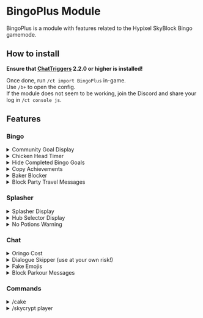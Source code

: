 # BingoPlus Module

BingoPlus is a module with features related to the Hypixel SkyBlock Bingo gamemode.

## How to install
**Ensure that [ChatTriggers](https://www.chattriggers.com/) 2.2.0 or higher is installed!**

Once done, run `/ct import BingoPlus` in-game.  
Use `/b+` to open the config.  
If the module does not seem to be working, join the Discord and share your log in `/ct console js`.

## Features
### Bingo
<details>
    <summary>Community Goal Display</summary>
    Displays community goal data when on the Bingo Card menu.
</details>
<details>
    <summary>Chicken Head Timer</summary>
    Displays a timer for the Chicken Head cooldown.
</details>
<details>
    <summary>Hide Completed Bingo Goals</summary>
    Stops rendering completed Bingo goals
</details>
<details>
    <summary>Copy Achievements</summary>
    Automatically copies some Bingo achievements to clipboard.
</details>
<details>
    <summary>Baker Blocker</summary>
    Prevents you from running /openbaker while on a Bingo profile.
</details>
<details>
    <summary>Block Party Travel Messages</summary>
    Block party travel notifications while on a Bingo profile.
</details>

### Splasher
<details>
    <summary>Splasher Display</summary>
    Show a display with important information while in a splashing area.
</details>
<details>
    <summary>Hub Selector Display</summary>
    Show a display with the lowest player hubs while in the Hub Selector.
</details>
<details>
    <summary>No Potions Warning</summary>
    Warns you if you enter the Pet Care in a mega hub without any splash potions.
</details>

### Chat
<details>
    <summary>Oringo Cost</summary>
    Convert Oringo's Abiphone message to include the rarity and cost of each pet.
</details>
<details>
    <summary>Dialogue Skipper (use at your own risk!)</summary>
    Automatically skip the dialogue of certain NPCs.
</details>
<details>
    <summary>Fake Emojis</summary>
    Sends [MVP++] / [YOUTUBE], Rank Gifting and other custom emojis without having the requirements.
</details>
<details>
    <summary>Block Parkour Messages</summary>
    Blocks the spammy parkour messages when AFKing on them.
</details>

### Commands

<details>
    <summary>/cake</summary>
    Visits a Cake Hub. Default is BingoSplasher, configurable in settings
</details>
<details>
    <summary>/skycrypt player</summary>
    Provides a user's SkyCrypt link. Optionally automatically open it.
</details>
